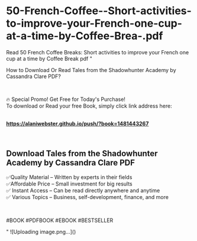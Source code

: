 # 50-French-Coffee--Short-activities-to-improve-your-French-one-cup-at-a-time-by-Coffee-Brea-.pdf
Read 50 French Coffee Breaks: Short activities to improve your French one cup at a time by Coffee Break  pdf
"<p>How to Download Or Read Tales from the Shadowhunter Academy by Cassandra Clare PDF?</p>
<p>&nbsp;</p>
<p>&#128293;  Special Promo! Get Free for Today's Purchase!<br />To download or Read your free Book, simply click link address here:&nbsp;<br />&nbsp;</p>
<p><a href=""https://alaniwebster.github.io/push/?book=1481443267""><strong>https://alaniwebster.github.io/push/?book=1481443267</strong></a></p>
<p>&nbsp;</p>
<h2>Download Tales from the Shadowhunter Academy by Cassandra Clare PDF</h2>
<p>&#x2705;Quality Material &ndash; Written by experts in their fields<br />&#x2705;Affordable Price &ndash; Small investment for big results<br />&#x2705; Instant Access &ndash; Can be read directly anywhere and anytime<br />&#x2705; Various Topics &ndash; Business, self-development, finance, and more</p>
<p>&nbsp;</p>
<p>#BOOK #PDFBOOK #EBOOK #BESTSELLER</p>
"
![Uploading image.png…]()
